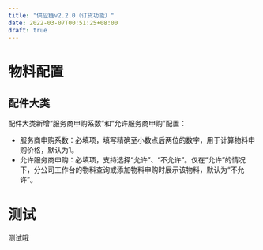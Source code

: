 ```yaml
---
title: "供应链v2.2.0（订货功能）"
date: 2022-03-07T00:51:25+08:00
draft: true
---
```



# 物料配置

## 配件大类

配件大类新增“服务商申购系数”和“允许服务商申购”配置：

- 服务商申购系数：必填项，填写精确至小数点后两位的数字，用于计算物料申购价格，默认为1。
- 允许服务商申购：必填项，支持选择“允许”、“不允许”。仅在“允许”的情况下，分公司工作台的物料查询或添加物料申购时展示该物料，默认为“不允许”。

# 测试
测试哦